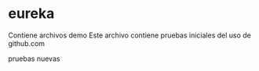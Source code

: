 # eureka
Contiene archivos demo
Este archivo contiene pruebas iniciales del uso de github.com

pruebas nuevas
